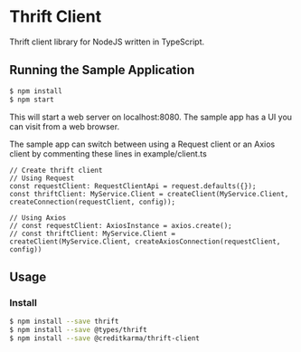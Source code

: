 # Thrift Client

Thrift client library for NodeJS written in TypeScript.


## Running the Sample Application

```sh
$ npm install
$ npm start
```

This will start a web server on localhost:8080. The sample app has a UI you can visit from a web browser.

The sample app can switch between using a Request client or an Axios client by commenting these lines in example/client.ts

```
// Create thrift client
// Using Request
const requestClient: RequestClientApi = request.defaults({});
const thriftClient: MyService.Client = createClient(MyService.Client, createConnection(requestClient, config));

// Using Axios
// const requestClient: AxiosInstance = axios.create();
// const thriftClient: MyService.Client = createClient(MyService.Client, createAxiosConnection(requestClient, config))
```

## Usage

### Install

```sh
$ npm install --save thrift
$ npm install --save @types/thrift
$ npm install --save @creditkarma/thrift-client
```